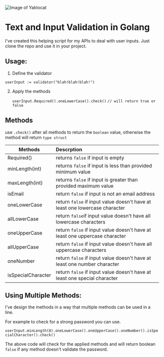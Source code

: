 ![Image of Yaktocat](https://www.devteam.space/wp-content/uploads/2017/03/gopher_head-min.png
)

# Text and Input Validation in Golang

I've created this helping script for my APIs to deal with user inputs. Just clone the repo and use it in your project.

## Usage:

1. Define the validator

  `
  userInput := validator("blah!blah!blah!")
  `

2. Apply the methods

   `userInput.Required().oneLowerCase().check()`     `// will return true or false` 



## Methods

use `.check()` after all methods to return the `boolean` value, otherwise the method will return `type struct`

| Methods            | Descrption                                                   |
| ------------------ | :----------------------------------------------------------- |
| Required()         | returns `false` if input is empty                            |
| minLength(int)     | returns `false` if input is less than provided minimum value |
| maxLength(int)     | returns `false` if input is greater than provided maximum value |
| isEmail            | return `false` if input is not an email address              |
| oneLowerCase       | return `false` if input value doesn't have at least one lowercase character |
| allLowerCase       | return `false`if input value doesn't have all lowercase characters |
| oneUpperCase       | return `false` if input value doesn't have at least one uppercase character |
| allUpperCase       | return `false` if input value doesn't have all uppercase characters |
| oneNumber          | return `false` if input value doesn't have at least one number character |
| isSpecialCharacter | return `false` if input value doesn't have at least one special character |

## Using Multiple Methods:

I've design the methods in a way that multiple methods can be used in a line.

For example to check for a strong password you can use.

`userInput.minLength(8).oneLowerCase().oneUpperCase().oneNumber().isSpecialCharacter().check()`

The above code will check for the applied methods and will return boolean `false` if any method doesn't validate the password.
